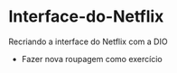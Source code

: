 # Interface-do-Netflix
Recriando a interface do Netflix com a DIO

- Fazer nova roupagem como exercício

  